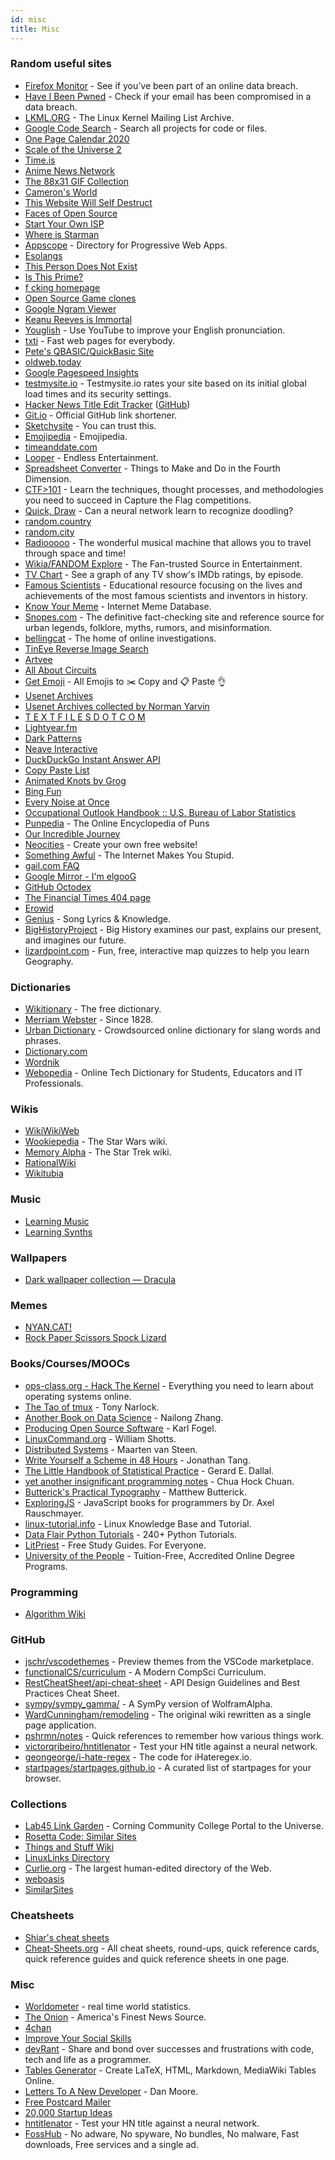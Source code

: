 ```yaml
---
id: misc
title: Misc
---
```


### Random useful sites

- [Firefox Monitor](https://monitor.firefox.com/) - See if you’ve been part of an online data breach.
- [Have I Been Pwned](https://haveibeenpwned.com/) - Check if your email has been compromised in a data breach.
- [LKML.ORG](https://lkml.org/) - The Linux Kernel Mailing List Archive.
- [Google Code Search](https://cs.opensource.google/) - Search all projects for code or files.
- [One Page Calendar 2020](https://davebakker.io/onepagecalendar/)
- [Scale of the Universe 2](https://htwins.net/scale2/)
- [Time.is](https://time.is/)
- [Anime News Network](https://www.animenewsnetwork.com/)
- [The 88x31 GIF Collection](http://cyber.dabamos.de/88x31/)
- [Cameron's World](https://www.cameronsworld.net/)
- [This Website Will Self Destruct](https://www.thiswebsitewillselfdestruct.com/)
- [Faces of Open Source](http://www.facesofopensource.com/)
- [Start Your Own ISP](https://startyourownisp.com/)
- [Where is Starman](https://www.whereisroadster.com/)
- [Appscope](https://appsco.pe/) - Directory for Progressive Web Apps.
- [Esolangs](https://esolangs.org/wiki/Main_Page)
- [This Person Does Not Exist](https://www.thispersondoesnotexist.com/)
- [Is This Prime?](http://isthisprime.com/game/)
- [f cking homepage](https://fuckinghomepage.com/)
- [Open Source Game clones](https://osgameclones.com/)
- [Google Ngram Viewer](https://books.google.com/ngrams)
- [Keanu Reeves is Immortal](https://www.keanuisimmortal.com/)
- [Youglish](https://youglish.com/) - Use YouTube to improve your English pronunciation.
- [txti](http://txti.es/) - Fast web pages for everybody.
- [Pete's QBASIC/QuickBasic Site](http://www.petesqbsite.com/index.php)
- [oldweb.today](http://oldweb.today/)
- [Google Pagespeed Insights](https://developers.google.com/speed/pagespeed/insights/)
- [testmysite.io](https://testmysite.io/) - Testmysite.io rates your site based on its initial global load times and its security settings.
- [Hacker News Title Edit Tracker](https://hackernewstitles.netlify.com/) ([GitHub](https://github.com/peterc/hntitles))
- [Git.io](https://git.io/) - Official GitHub link shortener.
- [Sketchysite](https://www.sketchywebsite.net/) - You can trust this.
- [Emojipedia](https://emojipedia.org/) - Emojipedia.
- [timeanddate.com](https://www.timeanddate.com/)
- [Looper](https://www.looper.com/) - Endless Entertainment.
- [Spreadsheet Converter](http://makeanddo4d.com/spreadsheet/) - Things to Make and Do in the Fourth Dimension.
- [CTF>101](https://ctf101.org/) - Learn the techniques, thought processes, and methodologies you need to succeed in Capture the Flag competitions.
- [Quick, Draw](https://quickdraw.withgoogle.com/) - Can a neural network learn to recognize doodling?
- [random.country](https://random.country/)
- [random.city](https://randomcity.net/)
- [Radiooooo](http://radiooooo.com/) - The wonderful musical machine that allows you to travel through space and time!
- [Wikia/FANDOM Explore](https://www.fandom.com/explore) - The Fan-trusted Source in Entertainment.
- [TV Chart](https://tvchart.benmiz.com/) - See a graph of any TV show's IMDb ratings, by episode.
- [Famous Scientists](https://www.famousscientists.org/) - Educational resource focusing on the lives and achievements of the most famous scientists and inventors in history.
- [Know Your Meme](https://knowyourmeme.com/) - Internet Meme Database.
- [Snopes.com](https://www.snopes.com/) - The definitive fact-checking site and reference source for urban legends, folklore, myths, rumors, and misinformation.
- [bellingcat](https://www.bellingcat.com/) - The home of online investigations.
- [TinEye Reverse Image Search](https://tineye.com/)
- [Artvee](https://artvee.com/)
- [All About Circuits](https://www.allaboutcircuits.com/)
- [Get Emoji](https://getemoji.com/) - All Emojis to ✂️ Copy and 📋 Paste 👌
- [Usenet Archives](https://www.usenetarchives.com/)
- [Usenet Archives collected by Norman Yarvin](https://yarchive.net/)
- [T E X T F I L E S D O T C O M](http://textfiles.com/)
- [Lightyear.fm](http://www.lightyear.fm/)
- [Dark Patterns](https://darkpatterns.org/)
- [Neave Interactive](https://neave.com/)
- [DuckDuckGo Instant Answer API](https://api.duckduckgo.com/api)
- [Copy Paste List](https://copypastelist.com/)
- [Animated Knots by Grog](https://www.animatedknots.com/)
- [Bing Fun](https://www.bing.com/fun)
- [Every Noise at Once](https://everynoise.com/)
- [Occupational Outlook Handbook :: U.S. Bureau of Labor Statistics](https://www.bls.gov/ooh/home.htm)
- [Punpedia](https://punpedia.org/) - The Online Encyclopedia of Puns
- [Our Incredible Journey](https://ourincrediblejourney.tumblr.com/)
- [Neocities](https://neocities.org/) - Create your own free website!
- [Something Awful](https://www.somethingawful.com/) - The Internet Makes You Stupid.
- [gail.com FAQ](https://gail.com/)
- [Google Mirror - I'm elgooG](https://elgoog.im/)
- [GitHub Octodex](https://octodex.github.com/)
- [The Financial Times 404 page](https://www.ft.com/3lJQa6w)
- [Erowid](https://www.erowid.org/)
- [Genius](https://genius.com/) - Song Lyrics & Knowledge.
- [BigHistoryProject](https://www.bighistoryproject.com) - Big History examines our past, explains our present, and imagines our future.
- [lizardpoint.com](https://lizardpoint.com/) - Fun, free, interactive map quizzes to help you learn Geography.

### Dictionaries

- [Wikitionary](https://en.wiktionary.org/) - The free dictionary.
- [Merriam Webster](https://www.merriam-webster.com/) - Since 1828.
- [Urban Dictionary](https://www.urbandictionary.com/) - Crowdsourced online dictionary for slang words and phrases.
- [Dictionary.com](https://www.dictionary.com/)
- [Wordnik](https://www.wordnik.com/)
- [Webopedia](https://www.webopedia.com/) - Online Tech Dictionary for Students, Educators and IT Professionals.

### Wikis

- [WikiWikiWeb](https://wiki.c2.com/)
- [Wookiepedia](https://starwars.fandom.com/wiki/Main_Page) - The Star Wars wiki.
- [Memory Alpha](https://memory-alpha.fandom.com/) - The Star Trek wiki.
- [RationalWiki](https://rationalwiki.org/wiki/Main_Page)
- [Wikitubia](https://youtube.fandom.com/)

### Music

- [Learning Music](https://learningmusic.ableton.com/)
- [Learning Synths](https://learningsynths.ableton.com/)

### Wallpapers

- [Dark wallpaper collection — Dracula](https://draculatheme.com/wallpaper)

### Memes

- [NYAN.CAT!](http://www.nyan.cat/)
- [Rock Paper Scissors Spock Lizard](http://www.samkass.com/theories/RPSSL.html)

### Books/Courses/MOOCs

- [ops-class.org - Hack The Kernel](https://www.ops-class.org/) - Everything you need to learn about operating systems online.
- [The Tao of tmux](https://leanpub.com/the-tao-of-tmux/read) - Tony Narlock.
- [Another Book on Data Science](https://www.anotherbookondatascience.com/) - Nailong Zhang.
- [Producing Open Source Software](https://producingoss.com/en/index.html) - Karl Fogel.
- [LinuxCommand.org](http://www.linuxcommand.org/index.php) - William Shotts.
- [Distributed Systems](https://www.distributed-systems.net/index.php/books/distributed-systems-3rd-edition-2017/) - Maarten van Steen.
- [Write Yourself a Scheme in 48 Hours](https://en.wikibooks.org/wiki/Write_Yourself_a_Scheme_in_48_Hours) - Jonathan Tang.
- [The Little Handbook of Statistical Practice](http://www.jerrydallal.com/LHSP/LHSP.HTM) - Gerard E. Dallal.
- [yet another insignificant programming notes](https://www.ntu.edu.sg/home/ehchua/programming/) - Chua Hock Chuan.
- [Butterick's Practical Typography](https://practicaltypography.com/) - Matthew Butterick.
- [ExploringJS](https://exploringjs.com/) - JavaScript books for programmers by Dr. Axel Rauschmayer.
- [linux-tutorial.info](http://www.linux-tutorial.info/) - Linux Knowledge Base and Tutorial.
- [Data Flair Python Tutorials](https://data-flair.training/blogs/python-tutorials-home/) - 240+ Python Tutorials.
- [LitPriest](https://litpriest.com/) - Free Study Guides. For Everyone.
- [University of the People](https://www.uopeople.edu/) - Tuition-Free, Accredited Online Degree Programs.

### Programming

- [Algorithm Wiki](https://thimbleby.gitlab.io/algorithm-wiki-site/)

### GitHub

- [jschr/vscodethemes](https://github.com/jschr/vscodethemes) - Preview themes from the VSCode marketplace.
- [functionalCS/curriculum](https://github.com/functionalCS/curriculum) - A Modern CompSci Curriculum.
- [RestCheatSheet/api-cheat-sheet](https://github.com/RestCheatSheet/api-cheat-sheet) - API Design Guidelines and Best Practices Cheat Sheet.
- [sympy/sympy_gamma/](https://github.com/sympy/sympy_gamma/) - A SymPy version of WolframAlpha.
- [WardCunningham/remodeling](https://github.com/WardCunningham/remodeling) - The original wiki rewritten as a single page application.
- [pshrmn/notes](https://github.com/pshrmn/notes) - Quick references to remember how various things work.
- [victorqribeiro/hntitlenator](https://github.com/victorqribeiro/hntitlenator) - Test your HN title against a neural network.
- [geongeorge/i-hate-regex](https://github.com/geongeorge/i-hate-regex) - The code for iHateregex.io.
- [startpages/startpages.github.io](https://github.com/startpages/startpages.github.io) - A curated list of startpages for your browser.

### Collections

- [Lab45 Link Garden](https://lab46.g7n.org/documentation/linkgarden) - Corning Community College Portal to the Universe.
- [Rosetta Code: Similar Sites](https://rosettacode.org/wiki/Help:Similar_Sites)
- [Things and Stuff Wiki](https://wiki.thingsandstuff.org/Resources)
- [LinuxLinks Directory](https://www.linuxlinks.com/links/)
- [Curlie.org](https://www.curlie.org/en) - The largest human-edited directory of the Web.
- [weboasis](https://weboas.is/)
- [SimilarSites](https://www.similarsites.com/)

### Cheatsheets

- [Shiar's cheat sheets](https://sheet.shiar.nl/)
- [Cheat-Sheets.org](http://www.cheat-sheets.org/) - All cheat sheets, round-ups, quick reference cards, quick reference guides and quick reference sheets in one page.

### Misc

- [Worldometer](https://www.worldometers.info/) - real time world statistics.
- [The Onion](https://www.theonion.com/) - America's Finest News Source.
- [4chan](https://4chan.org/)
- [Improve Your Social Skills](https://www.improveyoursocialskills.com/)
- [devRant](https://devrant.com/) - Share and bond over successes and frustrations with code, tech and life as a programmer.
- [Tables Generator](https://www.tablesgenerator.com/) - Create LaTeX, HTML, Markdown, MediaWiki Tables Online.
- [Letters To A New Developer](https://letterstoanewdeveloper.com/) - Dan Moore.
- [Free Postcard Mailer](https://postcardmailer.herokuapp.com/)
- [20,000 Startup Ideas](https://unawaz.github.io/stochastic-hill-climbing/tasks/)
- [hntitlenator](https://victorribeiro.com/hntitlenator) - Test your HN title against a neural network.
- [FossHub](https://www.fosshub.com/) - No adware, No spyware, No bundles, No malware, Fast downloads, Free services and a single ad.
